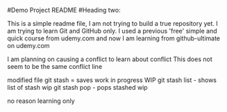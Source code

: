 #Demo Project README
#Heading two: 

This is a simple readme file, I am not trying to build a true 
repository yet. I am trying to learn Git and GitHub only. 
I used a previous 'free' simple and quick course from
udemy.com and now I am learning from github-ultimate
on udemy.com

I am planning on causing a conflict to learn about conflict
This does not seem to be the same conflict line

modified file
git stash = saves work in progress WIP
git stash list - shows list of stash wip
git stash pop - pops stashed wip

no reason learning only
